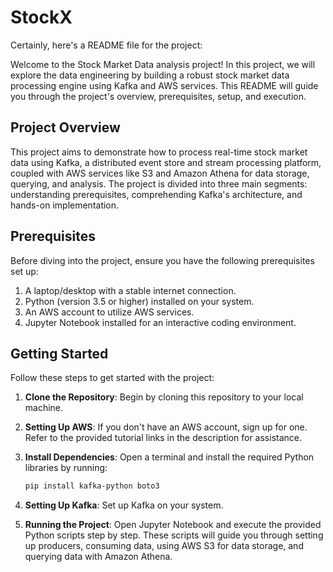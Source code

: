 # StockX

Certainly, here's a README file for the project:

Welcome to the Stock Market Data analysis project! In this project, we will explore the data engineering by building a robust stock market data processing engine using Kafka and AWS services. This README will guide you through the project's overview, prerequisites, setup, and execution.

## Project Overview

This project aims to demonstrate how to process real-time stock market data using Kafka, a distributed event store and stream processing platform, coupled with AWS services like S3 and Amazon Athena for data storage, querying, and analysis. The project is divided into three main segments: understanding prerequisites, comprehending Kafka's architecture, and hands-on implementation.

## Prerequisites

Before diving into the project, ensure you have the following prerequisites set up:

1. A laptop/desktop with a stable internet connection.
2. Python (version 3.5 or higher) installed on your system.
3. An AWS account to utilize AWS services.
4. Jupyter Notebook installed for an interactive coding environment.

## Getting Started

Follow these steps to get started with the project:

1. **Clone the Repository**: Begin by cloning this repository to your local machine.
   
2. **Setting Up AWS**: If you don't have an AWS account, sign up for one. Refer to the provided tutorial links in the description for assistance.

3. **Install Dependencies**: Open a terminal and install the required Python libraries by running:
   
   ```bash
   pip install kafka-python boto3
   ```
   
4. **Setting Up Kafka**: Set up Kafka on your system. 

5. **Running the Project**: Open Jupyter Notebook and execute the provided Python scripts step by step. These scripts will guide you through setting up producers, consuming data, using AWS S3 for data storage, and querying data with Amazon Athena.


